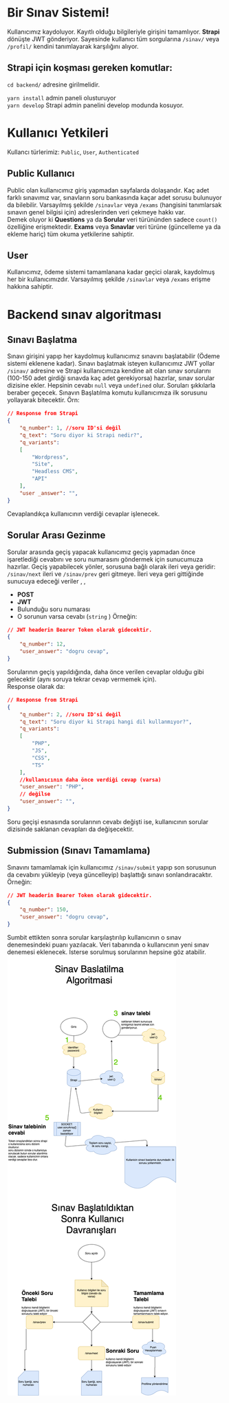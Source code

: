 # Bir Sınav Sistemi!

Kullanıcımız kaydoluyor. Kayıtlı olduğu bilgileriyle girişini tamamlıyor. **Strapi** dönüşte JWT gönderiyor. Sayesinde kullanıcı tüm sorgularına `/sinav/` veya `/profil/` kendini tanımlayarak karşılığını alıyor. 

## Strapi için koşması gereken komutlar:
`cd backend/` adresine girilmelidir.  

`yarn install` admin paneli olusturuyor  
`yarn develop` Strapi admin panelini develop modunda kosuyor.
# Kullanıcı Yetkileri
Kullancı türlerimiz: `Public`, `User`, `Authenticated`


## Public Kullanıcı

Public olan kullanıcımız giriş yapmadan sayfalarda dolaşandır. Kaç adet farklı sınavımız var, sınavların soru bankasında kaçar adet sorusu bulunuyor da bilebilir. Varsayılmış şekilde `/sinavlar` veya `/exams` (hangisini tanımlarsak sınavın genel bilgisi için) adreslerinden veri çekmeye hakkı var.  
Demek oluyor ki **Questions** ya da **Sorular** veri türününden sadece `count()` özelliğine erişmektedir. **Exams** veya **Sınavlar** veri türüne (güncelleme ya da ekleme hariç) tüm okuma yetkilerine sahiptir.

## User

Kullanıcımız, ödeme sistemi tamamlanana kadar geçici olarak, kaydolmuş her bir kullanıcımızdır. Varsayılmış şekilde `/sinavlar` veya `/exams` erişme hakkına sahiptir.

# Backend sınav algoritması
## Sınavı Başlatma
Sınavı girişini yapıp her kaydolmuş kullanıcımız sınavını başlatabilir (Ödeme sistemi eklenene kadar). Sınavı başlatmak isteyen kullanıcımız JWT yollar `/sinav/` adresine ve Strapi kullanıcımıza kendine ait olan sınav sorularını (100-150 adet girdiği sınavda kaç adet gerekiyorsa) hazırlar, sınav sorular dizisine ekler. Hepsinin cevabı `null` veya `undefined` olur. Soruları şıkkılarla beraber geçecek. Sınavın Başlatılma komutu kullanıcımıza ilk sorusunu yollayarak bitecektir. Örn:
```json
// Response from Strapi
{
	"q_number": 1, //soru ID'si değil
	"q_text": "Soru diyor ki Strapi nedir?",
	"q_variants": 
	[
		"Wordpress",
		"Site",
		"Headless CMS",
		"API"
	],
	"user _answer": "",
}
```
Cevaplandıkça kullanıcının verdiği cevaplar işlenecek.

## Sorular Arası Gezinme
Sorular arasında geçiş yapacak kullanıcımız geçiş yapmadan önce işaretlediği cevabını ve soru numarasını göndermek için sunucumuza hazırlar. Geçiş yapabilecek yönler, sorusuna bağlı olarak ileri veya geridir: `/sinav/next` ileri ve `/sinav/prev` geri gitmeye. İleri veya geri gittiğinde sunucuya  edeceği veriler , , 

 - **POST**
 - **JWT**
 - Bulunduğu soru numarası
 - O sorunun varsa cevabı (`string` )
Örneğin:
```json
// JWT headerin Bearer Token olarak gidecektir.
{
	"q_number": 12,
	"user_answer": "dogru cevap",
}
```
Sorularının geçiş yapıldığında, daha önce verilen cevaplar olduğu gibi gelecektir (aynı soruya tekrar cevap vermemek için).  
Response olarak da:
```json
// Response from Strapi
{
	"q_number": 2, //soru ID'si değil
	"q_text": "Soru diyor ki Strapi hangi dil kullanmıyor?",
	"q_variants": 
	[
		"PHP",
		"JS",
		"CSS",
		"TS"
	],
	//kullanıcının daha önce verdiği cevap (varsa)
	"user_answer": "PHP",
	// değilse
	"user_answer": "",
}
```
 Soru geçişi esnasında sorularının cevabı değişti ise, kullanıcının sorular dizisinde saklanan cevapları da değişecektir.
## Submission (Sınavı Tamamlama)
Sınavını tamamlamak için kullanıcımız `/sinav/submit` yapıp son sorusunun da cevabını yükleyip (veya güncelleyip) başlattığı sınavı sonlandıracaktır. 
Örneğin:
```json
// JWT headerin Bearer Token olarak gidecektir.
{
	"q_number": 150,
	"user_answer": "dogru cevap",
}
```
Sumbit ettikten sonra sorular karşılaştırılıp kullanıcının o sınav denemesindeki puanı yazılacak. Veri tabanında o kullanıcının yeni sınav denemesi eklenecek. İsterse sorulmuş sorularının hepsine göz atabilir.
![Sınavın İşleyişi](https://github.com/litehacker/strapi-quiz/blob/master/frontend/S%C4%B1nav%C4%B1n%20Algoritmas%C4%B1.png)